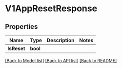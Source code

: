 # V1AppResetResponse

## Properties

Name | Type | Description | Notes
------------ | ------------- | ------------- | -------------
**IsReset** | **bool** |  | 

[[Back to Model list]](../README.md#documentation-for-models) [[Back to API list]](../README.md#documentation-for-api-endpoints) [[Back to README]](../README.md)


